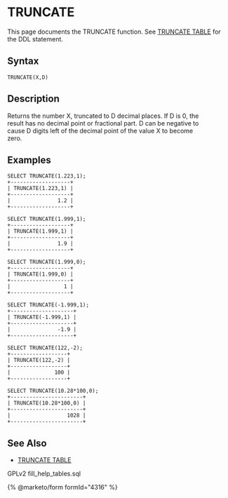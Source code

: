 # TRUNCATE

This page documents the TRUNCATE function. See [TRUNCATE TABLE](../../sql-statements/table-statements/truncate-table.md) for the DDL statement.

## Syntax

```
TRUNCATE(X,D)
```

## Description

Returns the number X, truncated to D decimal places. If D is 0, the\
result has no decimal point or fractional part. D can be negative to\
cause D digits left of the decimal point of the value X to become\
zero.

## Examples

```
SELECT TRUNCATE(1.223,1);
+-------------------+
| TRUNCATE(1.223,1) |
+-------------------+
|               1.2 |
+-------------------+

SELECT TRUNCATE(1.999,1);
+-------------------+
| TRUNCATE(1.999,1) |
+-------------------+
|               1.9 |
+-------------------+

SELECT TRUNCATE(1.999,0); 
+-------------------+
| TRUNCATE(1.999,0) |
+-------------------+
|                 1 |
+-------------------+

SELECT TRUNCATE(-1.999,1);
+--------------------+
| TRUNCATE(-1.999,1) |
+--------------------+
|               -1.9 |
+--------------------+

SELECT TRUNCATE(122,-2);
+------------------+
| TRUNCATE(122,-2) |
+------------------+
|              100 |
+------------------+

SELECT TRUNCATE(10.28*100,0);
+-----------------------+
| TRUNCATE(10.28*100,0) |
+-----------------------+
|                  1028 |
+-----------------------+
```

## See Also

* [TRUNCATE TABLE](../../sql-statements/table-statements/truncate-table.md)

GPLv2 fill\_help\_tables.sql

{% @marketo/form formId="4316" %}
